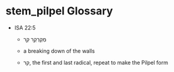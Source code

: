 # stem_pilpel Glossary
* ISA 22:5

    * מְקַרְקַ֥ר קִ֖ר 

    * a breaking down of the walls

    * קר, the first and last radical, repeat to make the Pilpel form 
